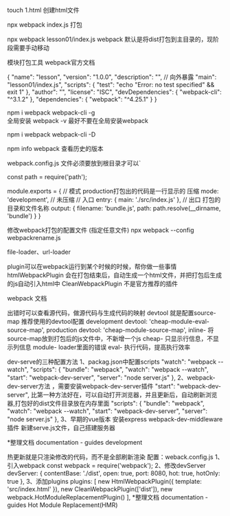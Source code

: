 touch 1.html 创建html文件

npx webpack index.js 打包

npx webpack lesson01/index.js webpack 默认是将dist打包到主目录的，现阶段需要手动移动

模块打包工具
webpack官方文档

{
"name": "lesson",
"version": "1.0.0",
"description": "",
// 向外暴露
"main": "lesson01/index.js",
"scripts": {
"test": "echo \"Error: no test specified\" && exit 1"
},
"author": "",
"license": "ISC",
"devDependencies": {
"webpack-cli": "^3.1.2"
},
"dependencies": {
"webpack": "^4.25.1"
}
}

npm i webpack webpack-cli -g  
全局安装
webpack -v
最好不要在全局安装webpack

npm i webpack webpack-cli -D

npm info webpack 查看历史的版本

webpack.config.js 文件必须要放到根目录才可以`

const path = require('path');

module.exports = {
// 模式 production打包出的代码是一行显示的 压缩
mode: 'development', // 未压缩
// 入口
entry: {
main: './src/index.js'
},
// 出口 打包的目录和文件名称
output: {
filename: 'bundle.js',
path: path.resolve(__dirname, 'bundle')
}
}

修改webpack打包的配置文件 (指定任意文件)
npx webpack --config webpackrename.js

file-loader、url-loader

plugin可以在webpack运行到某个时候的时候，帮你做一些事情
htmlWebpackPlugin 会在打包结束后，自动生成一个html文件，并把打包后生成的js自动引入html中
CleanWebpackPlugin 不是官方推荐的插件

webpack 文档

出错时可以查看源代码，做源代码与生成代码的映射
devtool 就是配置source-map
推荐使用的devtool配置
development devtool: 'cheap-module-eval-source-map',
production devtool: 'cheap-module-source-map',
inline- 将source-map放到打包后的js文件中，不新增一个js
cheap- 只显示行信息，不显示列信息
module- loader里面的错误
eval- 执行代码，提高执行效率

dev-serve的三种配置方法
1、packag.json中配置scripts  "watch": "webpack --watch",
"scripts": {
"bundle": "webpack",
"watch": "webpack --watch",
"start": "webpack-dev-server",
"server": "node server.js"
},
2、webpack-dev-server方法 ，需要安装webpack-dev-server插件  "start": "webpack-dev-server",
比第一种方法好在，可以自动打开浏览器，并且更新后，自动刷新浏览器,打包好的dist文件目录放在内存里面
"scripts": {
"bundle": "webpack",
"watch": "webpack --watch",
"start": "webpack-dev-server",
"server": "node server.js"
},
3、早期的vue版本
安装express webpack-dev-middleware 插件
新建serve.js文件，自己搭建服务器

*整理文档 documentation - guides development

热更新就是只渲染修改的代码，而不是全部刷新渲染
配置：weback.config.js
1、引入webpack
const webpack = require('webpack');
2、修改devServer
devServer: {
contentBase: './dist',
open: true,
port: 8080,
hot: true,
hotOnly: true
},
3、添加plugins
plugins: [
new HtmlWebpackPlugin({
template: 'src/index.html'
}),
new CleanWebpackPlugin(['dist']),
new webpack.HotModuleReplacementPlugin()
],
*整理文档 documentation - guides Hot Module Replacement(HMR)





